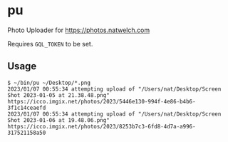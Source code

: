 # pu

Photo Uploader for https://photos.natwelch.com

Requires `GQL_TOKEN` to be set.

## Usage

```
$ ~/bin/pu ~/Desktop/*.png
2023/01/07 00:55:34 attempting upload of "/Users/nat/Desktop/Screen Shot 2023-01-05 at 21.38.48.png"
https://icco.imgix.net/photos/2023/5446e130-994f-4e86-b4b6-3f1c14ceaefd
2023/01/07 00:55:34 attempting upload of "/Users/nat/Desktop/Screen Shot 2023-01-06 at 19.48.06.png"
https://icco.imgix.net/photos/2023/8253b7c3-6fd8-4d7a-a996-317521158a50
```

